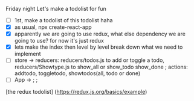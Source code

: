 Friday night
Let's make a todolist for fun

- [ ] 1st, make a todolist of this todolist haha
- [x] as usual, npx create-react-app
- [x] apparently we are going to use redux, what else dependency we are going to use? for now it's just redux
- [x] lets make the index then level by level break down what we need to implement
- [ ] store -> reducers: reducers/todos.js to add or toggle a todo, reducers/Showtype.js to show_all or show_todo show_done   ; actions: addtodo, toggletodo, showtodos(all, todo or done)
- [ ] App -> <Addtodo>; <Todolist>; <Footer>

[the redux todolist] (https://redux.js.org/basics/example)